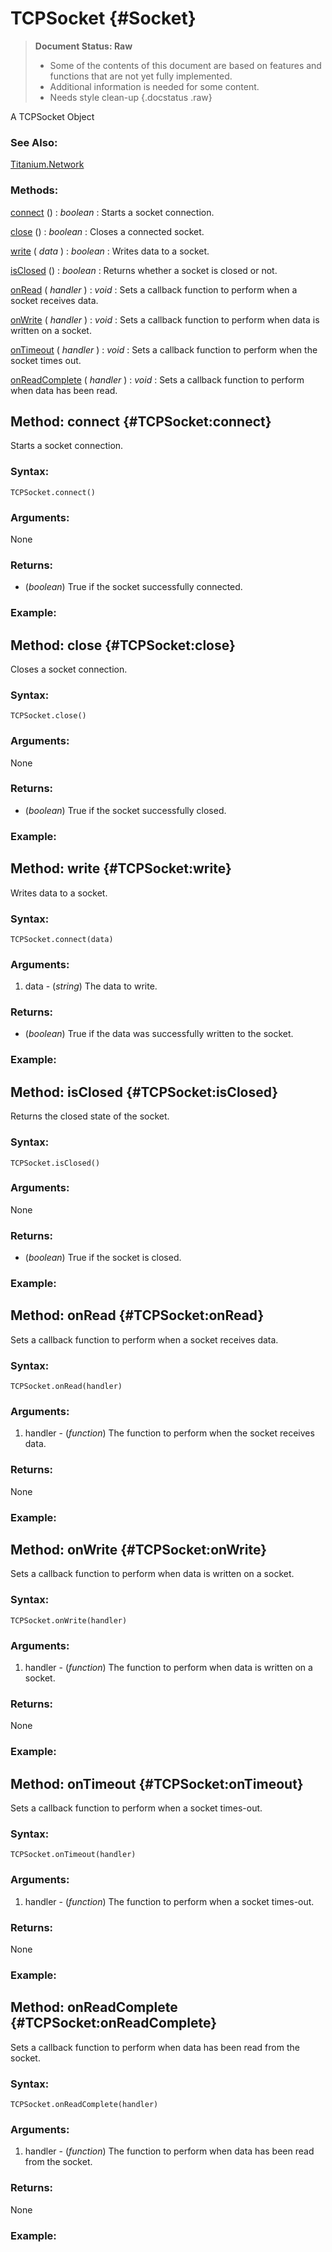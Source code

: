 TCPSocket {#Socket}
===================

> **Document Status: Raw**  
> - Some of the contents of this document are based on features and functions that are not yet fully implemented.  
> - Additional information is needed for some content.  
> - Needs style clean-up
{.docstatus .raw}

A TCPSocket Object

### See Also:

[Titanium.Network][]

### Methods:

[connect][] () : *boolean*
: Starts a socket connection.

[close][] () : *boolean*
: Closes a connected socket.

[write][] ( *data* ) : *boolean*
: Writes data to a socket.

[isClosed][] () : *boolean*
: Returns whether a socket is closed or not.

[onRead][] ( *handler* ) : *void*
: Sets a callback function to perform when a socket receives data.

[onWrite][] ( *handler* ) : *void*
: Sets a callback function to perform when data is written on a socket.

[onTimeout][] ( *handler* ) : *void*
: Sets a callback function to perform when the socket times out.

[onReadComplete][] ( *handler* ) : *void*
: Sets a callback function to perform when data has been read.



Method: connect {#TCPSocket:connect}
------------------------------------

Starts a socket connection.

### Syntax:

	TCPSocket.connect()

### Arguments:

None

### Returns:

- (*boolean*) True if the socket successfully connected.

### Example:



Method: close {#TCPSocket:close}
--------------------------------

Closes a socket connection.

### Syntax:

	TCPSocket.close()

### Arguments:

None

### Returns:

- (*boolean*) True if the socket successfully closed.

### Example:



Method: write {#TCPSocket:write}
------------------------------------

Writes data to a socket.

### Syntax:

	TCPSocket.connect(data)

### Arguments:

1. data - (*string*) The data to write.

### Returns:

- (*boolean*) True if the data was successfully written to the socket.

### Example:



Method: isClosed {#TCPSocket:isClosed}
--------------------------------------

Returns the closed state of the socket.

### Syntax:

	TCPSocket.isClosed()

### Arguments:

None

### Returns:

- (*boolean*) True if the socket is closed.

### Example:



Method: onRead {#TCPSocket:onRead}
----------------------------------

Sets a callback function to perform when a socket receives data.

### Syntax:

	TCPSocket.onRead(handler)

### Arguments:

1. handler - (*function*) The function to perform when the socket receives data.

### Returns:

None

### Example:



Method: onWrite {#TCPSocket:onWrite}
------------------------------------

Sets a callback function to perform when data is written on a socket.

### Syntax:

	TCPSocket.onWrite(handler)

### Arguments:

1. handler - (*function*) The function to perform when data is written on a socket.

### Returns:

None

### Example:



Method: onTimeout {#TCPSocket:onTimeout}
------------------------------------

Sets a callback function to perform when a socket times-out.

### Syntax:

	TCPSocket.onTimeout(handler)

### Arguments:

1. handler - (*function*) The function to perform when a socket times-out.

### Returns:

None

### Example:



Method: onReadComplete {#TCPSocket:onReadComplete}
------------------------------------

Sets a callback function to perform when data has been read from the socket.

### Syntax:

	TCPSocket.onReadComplete(handler)

### Arguments:

1. handler - (*function*) The function to perform when data has been read from the socket.

### Returns:

None

### Example:



[connect]: #TCPSocket:connect
[close]: #TCPSocket:close
[write]: #TCPSocket:write
[isClosed]: #TCPSocket:isClosed
[onRead]: #TCPSocket:onRead
[onWrite]: #TCPSocket:onWrite
[onTimeout]: #TCPSocket:onTimeout
[onReadComplete]: #TCPSocket:onReadComplete

[Titanium.Network]: /Network/Titanium.Network